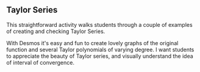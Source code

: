## Taylor Series

This straightforward activity walks students through a couple of examples of creating and checking Taylor Series.  

With Desmos it's easy and fun to create lovely graphs of the original function and several Taylor polynomials of varying degree.  I want students to appreciate the beauty of Taylor series, and visually understand the idea of interval of convergence.  
